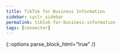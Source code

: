 ```yaml
---
title: TikTok for Business Information
sidebar: cyclr_sidebar
permalink: tiktok-for-business-information
tags: [connector]
---
```

{::options parse_block_html="true" /}
